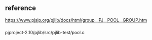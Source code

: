 ## reference
https://www.pjsip.org/pjlib/docs/html/group__PJ__POOL__GROUP.htm

###
pjproject-2.10/pjlib/src/pjlib-test/pool.c
